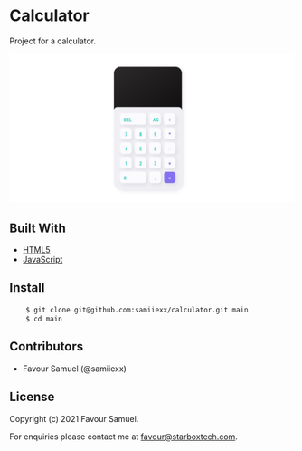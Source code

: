 # Calculator
Project for a calculator.

![Calculator](screenshot.jpg)

## Built With
- [HTML5](https://developer.mozilla.org/en-US/docs/Web/Guide/HTML/HTML5)
- [JavaScript](https://developer.mozilla.org/en-US/docs/Web/JavaScript)

## Install
```
    $ git clone git@github.com:samiiexx/calculator.git main
    $ cd main
```

## Contributors
- Favour Samuel (@samiiexx)

## License
Copyright (c) 2021 Favour Samuel.

For enquiries please contact me at [favour@starboxtech.com](mailto:favour@starboxtech.com).